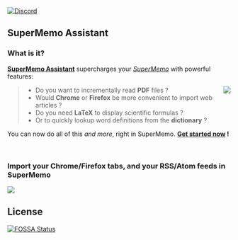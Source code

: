 [![Discord](https://img.shields.io/discord/673071773700587521.svg)](https://chat.supermemo.wiki/)

## SuperMemo Assistant

### What is it?

**[SuperMemo Assistant](https://www.supermemo.wiki/sma/)** supercharges your [*SuperMemo*](https://super-memo.com/supermemo18.html) with powerful features:

<img src="https://www.supermemo.wiki/sma/content/images/icons/robot-128.png" align="right" />

> - Do you want to incrementally read <strong>PDF</strong> files ?
> - Would <strong>Chrome</strong> or <strong>Firefox</strong> be more convenient to import web articles ?
> - Do you need **LaTeX** to display scientific formulas ?
> - Or to quickly lookup word definitions from the **dictionary** ?

You can now do all of this *and more*, right in SuperMemo. **[Get started now](https://www.supermemo.wiki/sma/) !**

<br />

### Import your Chrome/Firefox tabs, and your RSS/Atom feeds in SuperMemo

![](https://addons.cdn.mozilla.net/user-media/previews/full/231/231432.png?modified=1580082709)

## License
[![FOSSA Status](https://app.fossa.io/api/projects/git%2Bgithub.com%2Fsupermemo%2FSuperMemoAssistant.Plugins.Import.svg?type=large)](https://app.fossa.io/projects/git%2Bgithub.com%2Fsupermemo%2FSuperMemoAssistant.Plugins.Import?ref=badge_large)
